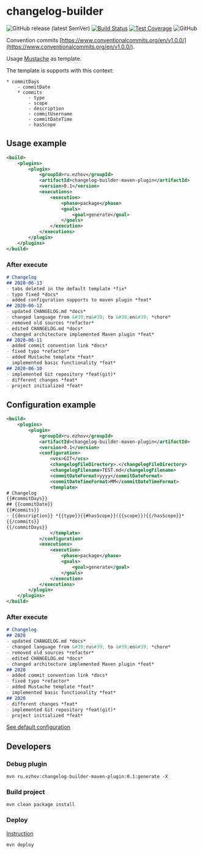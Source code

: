 # changelog-builder

![GitHub release (latest SemVer)](https://img.shields.io/github/v/release/ezhov-da/changelog-builder)
[![Build Status](https://travis-ci.org/ezhov-da/changelog-builder.svg?branch=master)](https://travis-ci.org/ezhov-da/changelog-builder)
[![Test Coverage](https://img.shields.io/codecov/c/github/ezhov-da/changelog-builder.svg)](https://codecov.io/github/ezhov-da/changelog-builder?branch=master)
![GitHub](https://img.shields.io/github/license/ezhov-da/changelog-builder)

Convention commits [https://www.conventionalcommits.org/en/v1.0.0/](https://www.conventionalcommits.org/en/v1.0.0/).

Usage [Mustache](http://mustache.github.io/) as template. 

The template is supports with this context:

```text
* commitDays
    - commitDate
    * commits
        - type
        - scope
        - description
        - commitUsername
        - commitDateTime
        - hasScope
```

## Usage example

```xml
<build>
    <plugins>
        <plugin>
            <groupId>ru.ezhov</groupId>
            <artifactId>changelog-builder-maven-plugin</artifactId>
            <version>0.1</version>
            <executions>
                <execution>
                    <phase>package</phase>
                    <goals>
                        <goal>generate</goal>
                    </goals>
                </execution>
            </executions>
        </plugin>
    </plugins>
</build>
```

### After execute

```markdown
# Changelog
## 2020-06-13
- tabs deleted in the default template *fix*
- typo fixed *docs*
- added configuration supports to maven plugin *feat*
## 2020-06-12
- updated CHANGELOG.md *docs*
- changed language from &#39;ru&#39; to &#39;en&#39; *chore*
- removed old sources *refactor*
- edited CHANGELOG.md *docs*
- changed architecture implemented Maven plugin *feat*
## 2020-06-11
- added commit convention link *docs*
- fixed typo *refactor*
- added Mustache template *feat*
- implemented basic functionality *feat*
## 2020-06-10
- implemented Git repository *feat(git)*
- different changes *feat*
- project initialized *feat*
```


## Configuration example

```xml
<build>
    <plugins>
        <plugin>
            <groupId>ru.ezhov</groupId>
            <artifactId>changelog-builder-maven-plugin</artifactId>
            <version>0.1</version>
            <configuration>
                <vcs>GIT</vcs>
                <changelogFileDirectory>.</changelogFileDirectory>
                <changelogFilename>TEST.md</changelogFilename>
                <commitDateFormat>yyyy</commitDateFormat>
                <commitDateTimeFormat>MM</commitDateTimeFormat>
                <template>
# Changelog
{{#commitDays}}
## {{commitDate}}
{{#commits}}
- {{description}} *{{type}}{{#hasScope}}({{scope}}){{/hasScope}}*
{{/commits}}
{{/commitDays}}
                </template>
            </configuration>
            <executions>
                <execution>
                    <phase>package</phase>
                    <goals>
                        <goal>generate</goal>
                    </goals>
                </execution>
            </executions>
        </plugin>
    </plugins>
</build>
```

### After execute

```markdown
# Changelog
## 2020
- updated CHANGELOG.md *docs*
- changed language from &#39;ru&#39; to &#39;en&#39; *chore*
- removed old sources *refactor*
- edited CHANGELOG.md *docs*
- changed architecture implemented Maven plugin *feat*
## 2020
- added commit convention link *docs*
- fixed typo *refactor*
- added Mustache template *feat*
- implemented basic functionality *feat*
## 2020
- different changes *feat*
- implemented Git repository *feat(git)*
- project initialized *feat*
```

[See default configuration](src/main/java/ru/ezhov/changelog/builder/infrastructure/DefaultConfiguration.java)

## Developers

### Debug plugin
```shell script
mvn ru.ezhov:changelog-builder-maven-plugin:0.1:generate -X
```

### Build project
```shell script
mvn clean package install
```

### Deploy

[Instruction](https://help.github.com/en/packages/using-github-packages-with-your-projects-ecosystem/configuring-apache-maven-for-use-with-github-packages)
 
```shell script
mvn deploy
```
